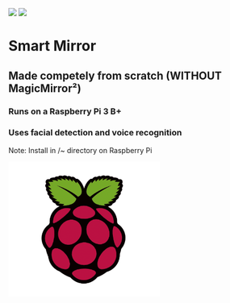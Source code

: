 ![](https://img.shields.io/badge/Raspberry%20Pi-C51A4A?logo=Raspberry-Pi&style=for-the-badge)
![](https://img.shields.io/badge/Linux-4d4d4d?logo=Linux&style=for-the-badge)

# Smart Mirror
## **Made competely from scratch (WITHOUT MagicMirror²)**

### Runs on a Raspberry Pi 3 B+ 
### Uses facial detection and voice recognition
Note: Install in /~ directory on Raspberry Pi 

<img src='images/rpi.png' width='300px'>

